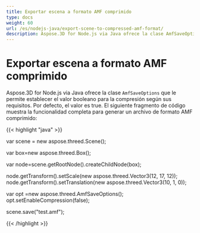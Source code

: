 ```yaml
---
title: Exportar escena a formato AMF comprimido
type: docs
weight: 60
url: /es/nodejs-java/export-scene-to-compressed-amf-format/
description: Aspose.3D for Node.js via Java ofrece la clase AmfSaveOptions que le permite establecer el valor booleano para la compresión según sus requisitos.
---
```

#  **Exportar escena a formato AMF comprimido**
Aspose.3D for Node.js via Java ofrece la clase `AmfSaveOptions` que le permite establecer el valor booleano para la compresión según sus requisitos. Por defecto, el valor es true. El siguiente fragmento de código muestra la funcionalidad completa para generar un archivo de formato AMF comprimido:

{{< highlight "java" >}}

var scene = new aspose.threed.Scene();

var box=new aspose.threed.Box();

var node=scene.getRootNode().createChildNode(box);

node.getTransform().setScale(new aspose.threed.Vector3(12, 17, 12));
node.getTransform().setTranslation(new aspose.threed.Vector3(10, 1, 0));

var opt =new aspose.threed.AmfSaveOptions();
opt.setEnableCompression(false);

scene.save("test.amf");

{{< /highlight >}}
